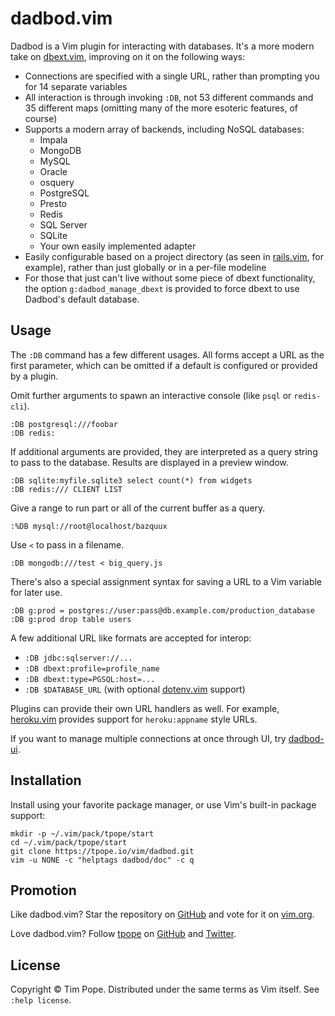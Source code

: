 # dadbod.vim

Dadbod is a Vim plugin for interacting with databases.  It's a more modern
take on [dbext.vim][], improving on it on the following ways:

* Connections are specified with a single URL, rather than prompting you for
  14 separate variables
* All interaction is through invoking `:DB`, not 53 different commands and 35
  different maps (omitting many of the more esoteric features, of course)
* Supports a modern array of backends, including NoSQL databases:
  - Impala
  - MongoDB
  - MySQL
  - Oracle
  - osquery
  - PostgreSQL
  - Presto
  - Redis
  - SQL Server
  - SQLite
  - Your own easily implemented adapter
* Easily configurable based on a project directory (as seen in [rails.vim][],
  for example), rather than just globally or in a per-file modeline
* For those that just can't live without some piece of dbext functionality,
  the option `g:dadbod_manage_dbext` is provided to force dbext to use
  Dadbod's default database.

## Usage

The `:DB` command has a few different usages.  All forms accept a URL as the
first parameter, which can be omitted if a default is configured or provided
by a plugin.

Omit further arguments to spawn an interactive console (like `psql` or
`redis-cli`).

    :DB postgresql:///foobar
    :DB redis:

If additional arguments are provided, they are interpreted as a query string
to pass to the database.  Results are displayed in a preview window.

    :DB sqlite:myfile.sqlite3 select count(*) from widgets
    :DB redis:/// CLIENT LIST

Give a range to run part or all of the current buffer as a query.

    :%DB mysql://root@localhost/bazquux

Use `<` to pass in a filename.

    :DB mongodb:///test < big_query.js

There's also a special assignment syntax for saving a URL to a Vim variable
for later use.

    :DB g:prod = postgres://user:pass@db.example.com/production_database
    :DB g:prod drop table users

A few additional URL like formats are accepted for interop:

* `:DB jdbc:sqlserver://...`
* `:DB dbext:profile=profile_name`
* `:DB dbext:type=PGSQL:host=...`
* `:DB $DATABASE_URL` (with optional [dotenv.vim][] support)

Plugins can provide their own URL handlers as well.  For example,
[heroku.vim][] provides support for `heroku:appname` style URLs.

If you want to manage multiple connections at once through UI,
try [dadbod-ui][].

[dbext.vim]: http://www.vim.org/script.php?script_id=356
[dotenv.vim]: https://tpope.io/vim/dotenv.git
[heroku.vim]: https://tpope.io/vim/heroku.git
[rails.vim]:  https://tpope.io/vim/rails.git
[dadbod-ui]:  https://github.com/kristijanhusak/vim-dadbod-ui

## Installation

Install using your favorite package manager, or use Vim's built-in package
support:

    mkdir -p ~/.vim/pack/tpope/start
    cd ~/.vim/pack/tpope/start
    git clone https://tpope.io/vim/dadbod.git
    vim -u NONE -c "helptags dadbod/doc" -c q

## Promotion

Like dadbod.vim?  Star the repository on
[GitHub](https://github.com/tpope/vim-dadbod) and vote for it on
[vim.org](https://www.vim.org/scripts/script.php?script_id=5665).

Love dadbod.vim?  Follow [tpope](http://tpo.pe/) on
[GitHub](https://github.com/tpope) and
[Twitter](http://twitter.com/tpope).

## License

Copyright © Tim Pope.  Distributed under the same terms as Vim itself.
See `:help license`.
